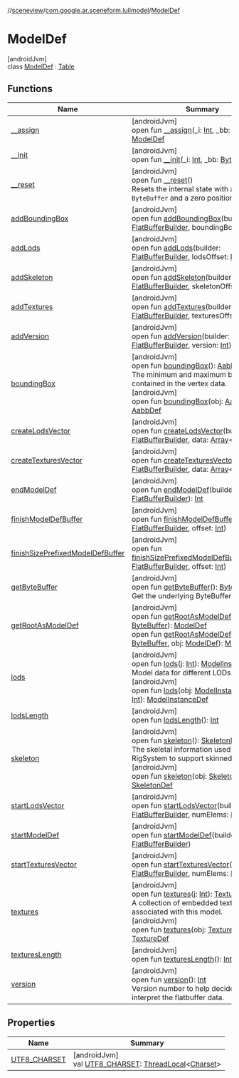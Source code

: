//[sceneview](../../../index.md)/[com.google.ar.sceneform.lullmodel](../index.md)/[ModelDef](index.md)

# ModelDef

[androidJvm]\
class [ModelDef](index.md) : [Table](../../com.google.flatbuffers/-table/index.md)

## Functions

| Name | Summary |
|---|---|
| [__assign](__assign.md) | [androidJvm]<br>open fun [__assign](__assign.md)(_i: [Int](https://kotlinlang.org/api/latest/jvm/stdlib/kotlin/-int/index.html), _bb: [ByteBuffer](https://developer.android.com/reference/kotlin/java/nio/ByteBuffer.html)): [ModelDef](index.md) |
| [__init](__init.md) | [androidJvm]<br>open fun [__init](__init.md)(_i: [Int](https://kotlinlang.org/api/latest/jvm/stdlib/kotlin/-int/index.html), _bb: [ByteBuffer](https://developer.android.com/reference/kotlin/java/nio/ByteBuffer.html)) |
| [__reset](../../com.google.flatbuffers/-table/__reset.md) | [androidJvm]<br>open fun [__reset](../../com.google.flatbuffers/-table/__reset.md)()<br>Resets the internal state with a null `ByteBuffer` and a zero position. |
| [addBoundingBox](add-bounding-box.md) | [androidJvm]<br>open fun [addBoundingBox](add-bounding-box.md)(builder: [FlatBufferBuilder](../../com.google.flatbuffers/-flat-buffer-builder/index.md), boundingBoxOffset: [Int](https://kotlinlang.org/api/latest/jvm/stdlib/kotlin/-int/index.html)) |
| [addLods](add-lods.md) | [androidJvm]<br>open fun [addLods](add-lods.md)(builder: [FlatBufferBuilder](../../com.google.flatbuffers/-flat-buffer-builder/index.md), lodsOffset: [Int](https://kotlinlang.org/api/latest/jvm/stdlib/kotlin/-int/index.html)) |
| [addSkeleton](add-skeleton.md) | [androidJvm]<br>open fun [addSkeleton](add-skeleton.md)(builder: [FlatBufferBuilder](../../com.google.flatbuffers/-flat-buffer-builder/index.md), skeletonOffset: [Int](https://kotlinlang.org/api/latest/jvm/stdlib/kotlin/-int/index.html)) |
| [addTextures](add-textures.md) | [androidJvm]<br>open fun [addTextures](add-textures.md)(builder: [FlatBufferBuilder](../../com.google.flatbuffers/-flat-buffer-builder/index.md), texturesOffset: [Int](https://kotlinlang.org/api/latest/jvm/stdlib/kotlin/-int/index.html)) |
| [addVersion](add-version.md) | [androidJvm]<br>open fun [addVersion](add-version.md)(builder: [FlatBufferBuilder](../../com.google.flatbuffers/-flat-buffer-builder/index.md), version: [Int](https://kotlinlang.org/api/latest/jvm/stdlib/kotlin/-int/index.html)) |
| [boundingBox](bounding-box.md) | [androidJvm]<br>open fun [boundingBox](bounding-box.md)(): [AabbDef](../-aabb-def/index.md)<br>The minimum and maximum bounds contained in the vertex data.<br>[androidJvm]<br>open fun [boundingBox](bounding-box.md)(obj: [AabbDef](../-aabb-def/index.md)): [AabbDef](../-aabb-def/index.md) |
| [createLodsVector](create-lods-vector.md) | [androidJvm]<br>open fun [createLodsVector](create-lods-vector.md)(builder: [FlatBufferBuilder](../../com.google.flatbuffers/-flat-buffer-builder/index.md), data: [Array](https://kotlinlang.org/api/latest/jvm/stdlib/kotlin/-array/index.html)&lt;[Int](https://kotlinlang.org/api/latest/jvm/stdlib/kotlin/-int/index.html)&gt;): [Int](https://kotlinlang.org/api/latest/jvm/stdlib/kotlin/-int/index.html) |
| [createTexturesVector](create-textures-vector.md) | [androidJvm]<br>open fun [createTexturesVector](create-textures-vector.md)(builder: [FlatBufferBuilder](../../com.google.flatbuffers/-flat-buffer-builder/index.md), data: [Array](https://kotlinlang.org/api/latest/jvm/stdlib/kotlin/-array/index.html)&lt;[Int](https://kotlinlang.org/api/latest/jvm/stdlib/kotlin/-int/index.html)&gt;): [Int](https://kotlinlang.org/api/latest/jvm/stdlib/kotlin/-int/index.html) |
| [endModelDef](end-model-def.md) | [androidJvm]<br>open fun [endModelDef](end-model-def.md)(builder: [FlatBufferBuilder](../../com.google.flatbuffers/-flat-buffer-builder/index.md)): [Int](https://kotlinlang.org/api/latest/jvm/stdlib/kotlin/-int/index.html) |
| [finishModelDefBuffer](finish-model-def-buffer.md) | [androidJvm]<br>open fun [finishModelDefBuffer](finish-model-def-buffer.md)(builder: [FlatBufferBuilder](../../com.google.flatbuffers/-flat-buffer-builder/index.md), offset: [Int](https://kotlinlang.org/api/latest/jvm/stdlib/kotlin/-int/index.html)) |
| [finishSizePrefixedModelDefBuffer](finish-size-prefixed-model-def-buffer.md) | [androidJvm]<br>open fun [finishSizePrefixedModelDefBuffer](finish-size-prefixed-model-def-buffer.md)(builder: [FlatBufferBuilder](../../com.google.flatbuffers/-flat-buffer-builder/index.md), offset: [Int](https://kotlinlang.org/api/latest/jvm/stdlib/kotlin/-int/index.html)) |
| [getByteBuffer](../../com.google.flatbuffers/-table/get-byte-buffer.md) | [androidJvm]<br>open fun [getByteBuffer](../../com.google.flatbuffers/-table/get-byte-buffer.md)(): [ByteBuffer](https://developer.android.com/reference/kotlin/java/nio/ByteBuffer.html)<br>Get the underlying ByteBuffer. |
| [getRootAsModelDef](get-root-as-model-def.md) | [androidJvm]<br>open fun [getRootAsModelDef](get-root-as-model-def.md)(_bb: [ByteBuffer](https://developer.android.com/reference/kotlin/java/nio/ByteBuffer.html)): [ModelDef](index.md)<br>open fun [getRootAsModelDef](get-root-as-model-def.md)(_bb: [ByteBuffer](https://developer.android.com/reference/kotlin/java/nio/ByteBuffer.html), obj: [ModelDef](index.md)): [ModelDef](index.md) |
| [lods](lods.md) | [androidJvm]<br>open fun [lods](lods.md)(j: [Int](https://kotlinlang.org/api/latest/jvm/stdlib/kotlin/-int/index.html)): [ModelInstanceDef](../-model-instance-def/index.md)<br>Model data for different LODs.<br>[androidJvm]<br>open fun [lods](lods.md)(obj: [ModelInstanceDef](../-model-instance-def/index.md), j: [Int](https://kotlinlang.org/api/latest/jvm/stdlib/kotlin/-int/index.html)): [ModelInstanceDef](../-model-instance-def/index.md) |
| [lodsLength](lods-length.md) | [androidJvm]<br>open fun [lodsLength](lods-length.md)(): [Int](https://kotlinlang.org/api/latest/jvm/stdlib/kotlin/-int/index.html) |
| [skeleton](skeleton.md) | [androidJvm]<br>open fun [skeleton](skeleton.md)(): [SkeletonDef](../-skeleton-def/index.md)<br>The skeletal information used by the RigSystem to support skinned animations.<br>[androidJvm]<br>open fun [skeleton](skeleton.md)(obj: [SkeletonDef](../-skeleton-def/index.md)): [SkeletonDef](../-skeleton-def/index.md) |
| [startLodsVector](start-lods-vector.md) | [androidJvm]<br>open fun [startLodsVector](start-lods-vector.md)(builder: [FlatBufferBuilder](../../com.google.flatbuffers/-flat-buffer-builder/index.md), numElems: [Int](https://kotlinlang.org/api/latest/jvm/stdlib/kotlin/-int/index.html)) |
| [startModelDef](start-model-def.md) | [androidJvm]<br>open fun [startModelDef](start-model-def.md)(builder: [FlatBufferBuilder](../../com.google.flatbuffers/-flat-buffer-builder/index.md)) |
| [startTexturesVector](start-textures-vector.md) | [androidJvm]<br>open fun [startTexturesVector](start-textures-vector.md)(builder: [FlatBufferBuilder](../../com.google.flatbuffers/-flat-buffer-builder/index.md), numElems: [Int](https://kotlinlang.org/api/latest/jvm/stdlib/kotlin/-int/index.html)) |
| [textures](textures.md) | [androidJvm]<br>open fun [textures](textures.md)(j: [Int](https://kotlinlang.org/api/latest/jvm/stdlib/kotlin/-int/index.html)): [TextureDef](../-texture-def/index.md)<br>A collection of embedded textures associated with this model.<br>[androidJvm]<br>open fun [textures](textures.md)(obj: [TextureDef](../-texture-def/index.md), j: [Int](https://kotlinlang.org/api/latest/jvm/stdlib/kotlin/-int/index.html)): [TextureDef](../-texture-def/index.md) |
| [texturesLength](textures-length.md) | [androidJvm]<br>open fun [texturesLength](textures-length.md)(): [Int](https://kotlinlang.org/api/latest/jvm/stdlib/kotlin/-int/index.html) |
| [version](version.md) | [androidJvm]<br>open fun [version](version.md)(): [Int](https://kotlinlang.org/api/latest/jvm/stdlib/kotlin/-int/index.html)<br>Version number to help decide how to interpret the flatbuffer data. |

## Properties

| Name | Summary |
|---|---|
| [UTF8_CHARSET](../../com.google.flatbuffers/-table/-u-t-f8_-c-h-a-r-s-e-t.md) | [androidJvm]<br>val [UTF8_CHARSET](../../com.google.flatbuffers/-table/-u-t-f8_-c-h-a-r-s-e-t.md): [ThreadLocal](https://developer.android.com/reference/kotlin/java/lang/ThreadLocal.html)&lt;[Charset](https://developer.android.com/reference/kotlin/java/nio/charset/Charset.html)&gt; |
